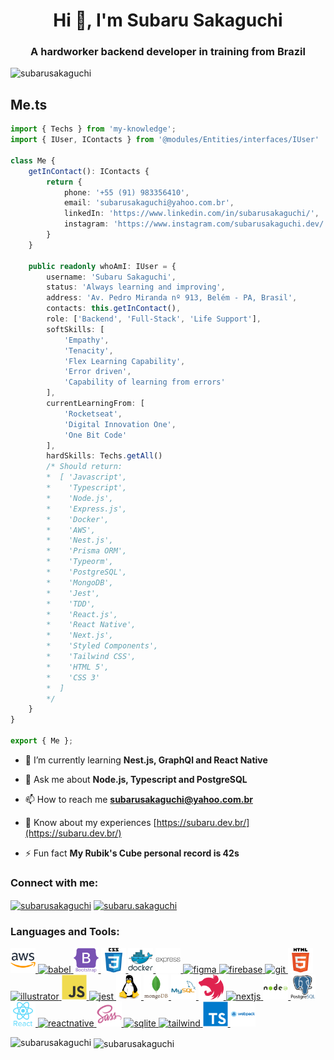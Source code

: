 <h1 align="center">Hi 👋, I'm Subaru Sakaguchi</h1>
<h3 align="center">A hardworker backend developer in training from Brazil</h3>

<p align="left"> <img src="https://komarev.com/ghpvc/?username=subarusakaguchi&label=Profile%20views&color=0e75b6&style=flat" alt="subarusakaguchi" /> </p>

<h2>Me.ts</h2>

```typescript
import { Techs } from 'my-knowledge';
import { IUser, IContacts } from '@modules/Entities/interfaces/IUser'

class Me {
    getInContact(): IContacts {
        return {
            phone: '+55 (91) 983356410',
            email: 'subarusakaguchi@yahoo.com.br',
            linkedIn: 'https://www.linkedin.com/in/subarusakaguchi/',
            instagram: 'https://www.instagram.com/subarusakaguchi.dev/'
        }
    }

    public readonly whoAmI: IUser = {
        username: 'Subaru Sakaguchi',
        status: 'Always learning and improving',
        address: 'Av. Pedro Miranda nº 913, Belém - PA, Brasil',
        contacts: this.getInContact(),
        role: ['Backend', 'Full-Stack', 'Life Support'],
        softSkills: [
            'Empathy',
            'Tenacity',
            'Flex Learning Capability',
            'Error driven',
            'Capability of learning from errors'
        ],
        currentLearningFrom: [
            'Rocketseat',
            'Digital Innovation One',
            'One Bit Code'
        ],
        hardSkills: Techs.getAll()
        /* Should return:
        *  [ 'Javascript',
        *    'Typescript',
        *    'Node.js',
        *    'Express.js',
        *    'Docker',
        *    'AWS',
        *    'Nest.js',
        *    'Prisma ORM',
        *    'Typeorm',
        *    'PostgreSQL',
        *    'MongoDB',
        *    'Jest',
        *    'TDD',
        *    'React.js',
        *    'React Native',
        *    'Next.js',
        *    'Styled Components',
        *    'Tailwind CSS',
        *    'HTML 5',
        *    'CSS 3'
        *  ] 
        */
    }
}

export { Me };

```

- 🌱 I’m currently learning **Nest.js, GraphQl and React Native**

- 💬 Ask me about **Node.js, Typescript and PostgreSQL**

- 📫 How to reach me **subarusakaguchi@yahoo.com.br**

- 📄 Know about my experiences [https://subaru.dev.br/](https://subaru.dev.br/)

- ⚡ Fun fact **My Rubik's Cube personal record is 42s**

<h3 align="left">Connect with me:</h3>
<p align="left">
<a href="https://linkedin.com/in/subarusakaguchi" target="blank"><img align="center" src="https://raw.githubusercontent.com/rahuldkjain/github-profile-readme-generator/master/src/images/icons/Social/linked-in-alt.svg" alt="subarusakaguchi" height="30" width="40" /></a>
<a href="https://www.instagram.com/subarusakaguchi.dev/" target="blank"><img align="center" src="https://raw.githubusercontent.com/rahuldkjain/github-profile-readme-generator/master/src/images/icons/Social/instagram.svg" alt="subaru.sakaguchi" height="30" width="40" /></a>
</p>

<h3 align="left">Languages and Tools:</h3>
<p align="left"> <a href="https://aws.amazon.com" target="_blank" rel="noreferrer"> <img src="https://raw.githubusercontent.com/devicons/devicon/master/icons/amazonwebservices/amazonwebservices-original-wordmark.svg" alt="aws" width="40" height="40"/> </a> <a href="https://babeljs.io/" target="_blank" rel="noreferrer"> <img src="https://www.vectorlogo.zone/logos/babeljs/babeljs-icon.svg" alt="babel" width="40" height="40"/> </a> <a href="https://getbootstrap.com" target="_blank" rel="noreferrer"> <img src="https://raw.githubusercontent.com/devicons/devicon/master/icons/bootstrap/bootstrap-plain-wordmark.svg" alt="bootstrap" width="40" height="40"/> </a> <a href="https://www.w3schools.com/css/" target="_blank" rel="noreferrer"> <img src="https://raw.githubusercontent.com/devicons/devicon/master/icons/css3/css3-original-wordmark.svg" alt="css3" width="40" height="40"/> </a> <a href="https://www.docker.com/" target="_blank" rel="noreferrer"> <img src="https://raw.githubusercontent.com/devicons/devicon/master/icons/docker/docker-original-wordmark.svg" alt="docker" width="40" height="40"/> </a> <a href="https://expressjs.com" target="_blank" rel="noreferrer"> <img src="https://raw.githubusercontent.com/devicons/devicon/master/icons/express/express-original-wordmark.svg" alt="express" width="40" height="40"/> </a> <a href="https://www.figma.com/" target="_blank" rel="noreferrer"> <img src="https://www.vectorlogo.zone/logos/figma/figma-icon.svg" alt="figma" width="40" height="40"/> </a> <a href="https://firebase.google.com/" target="_blank" rel="noreferrer"> <img src="https://www.vectorlogo.zone/logos/firebase/firebase-icon.svg" alt="firebase" width="40" height="40"/> </a> <a href="https://git-scm.com/" target="_blank" rel="noreferrer"> <img src="https://www.vectorlogo.zone/logos/git-scm/git-scm-icon.svg" alt="git" width="40" height="40"/> </a> <a href="https://www.w3.org/html/" target="_blank" rel="noreferrer"> <img src="https://raw.githubusercontent.com/devicons/devicon/master/icons/html5/html5-original-wordmark.svg" alt="html5" width="40" height="40"/> </a> <a href="https://www.adobe.com/in/products/illustrator.html" target="_blank" rel="noreferrer"> <img src="https://www.vectorlogo.zone/logos/adobe_illustrator/adobe_illustrator-icon.svg" alt="illustrator" width="40" height="40"/> </a> <a href="https://developer.mozilla.org/en-US/docs/Web/JavaScript" target="_blank" rel="noreferrer"> <img src="https://raw.githubusercontent.com/devicons/devicon/master/icons/javascript/javascript-original.svg" alt="javascript" width="40" height="40"/> </a> <a href="https://jestjs.io" target="_blank" rel="noreferrer"> <img src="https://www.vectorlogo.zone/logos/jestjsio/jestjsio-icon.svg" alt="jest" width="40" height="40"/> </a> <a href="https://www.linux.org/" target="_blank" rel="noreferrer"> <img src="https://raw.githubusercontent.com/devicons/devicon/master/icons/linux/linux-original.svg" alt="linux" width="40" height="40"/> </a> <a href="https://www.mongodb.com/" target="_blank" rel="noreferrer"> <img src="https://raw.githubusercontent.com/devicons/devicon/master/icons/mongodb/mongodb-original-wordmark.svg" alt="mongodb" width="40" height="40"/> </a> <a href="https://www.mysql.com/" target="_blank" rel="noreferrer"> <img src="https://raw.githubusercontent.com/devicons/devicon/master/icons/mysql/mysql-original-wordmark.svg" alt="mysql" width="40" height="40"/> </a> <a href="https://nestjs.com/" target="_blank" rel="noreferrer"> <img src="https://raw.githubusercontent.com/devicons/devicon/master/icons/nestjs/nestjs-plain.svg" alt="nestjs" width="40" height="40"/> </a> <a href="https://nextjs.org/" target="_blank" rel="noreferrer"> <img src="https://cdn.worldvectorlogo.com/logos/nextjs-2.svg" alt="nextjs" width="40" height="40"/> </a> <a href="https://nodejs.org" target="_blank" rel="noreferrer"> <img src="https://raw.githubusercontent.com/devicons/devicon/master/icons/nodejs/nodejs-original-wordmark.svg" alt="nodejs" width="40" height="40"/> </a> <a href="https://www.postgresql.org" target="_blank" rel="noreferrer"> <img src="https://raw.githubusercontent.com/devicons/devicon/master/icons/postgresql/postgresql-original-wordmark.svg" alt="postgresql" width="40" height="40"/> </a> <a href="https://reactjs.org/" target="_blank" rel="noreferrer"> <img src="https://raw.githubusercontent.com/devicons/devicon/master/icons/react/react-original-wordmark.svg" alt="react" width="40" height="40"/> </a> <a href="https://reactnative.dev/" target="_blank" rel="noreferrer"> <img src="https://reactnative.dev/img/header_logo.svg" alt="reactnative" width="40" height="40"/> </a> <a href="https://sass-lang.com" target="_blank" rel="noreferrer"> <img src="https://raw.githubusercontent.com/devicons/devicon/master/icons/sass/sass-original.svg" alt="sass" width="40" height="40"/> </a> <a href="https://www.sqlite.org/" target="_blank" rel="noreferrer"> <img src="https://www.vectorlogo.zone/logos/sqlite/sqlite-icon.svg" alt="sqlite" width="40" height="40"/> </a> <a href="https://tailwindcss.com/" target="_blank" rel="noreferrer"> <img src="https://www.vectorlogo.zone/logos/tailwindcss/tailwindcss-icon.svg" alt="tailwind" width="40" height="40"/> </a> <a href="https://www.typescriptlang.org/" target="_blank" rel="noreferrer"> <img src="https://raw.githubusercontent.com/devicons/devicon/master/icons/typescript/typescript-original.svg" alt="typescript" width="40" height="40"/> </a> <a href="https://webpack.js.org" target="_blank" rel="noreferrer"> <img src="https://raw.githubusercontent.com/devicons/devicon/d00d0969292a6569d45b06d3f350f463a0107b0d/icons/webpack/webpack-original-wordmark.svg" alt="webpack" width="40" height="40"/> </a> </p>

<p><img align="left" src="https://github-readme-stats.vercel.app/api/top-langs?username=subarusakaguchi&show_icons=true&locale=en&layout=compact&theme=jolly" alt="subarusakaguchi" /></p>

<p>&nbsp;<img align="center" src="https://github-readme-stats.vercel.app/api?username=subarusakaguchi&show_icons=true&locale=en&theme=jolly" alt="subarusakaguchi" /></p>
